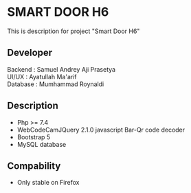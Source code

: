# SMART DOOR H6

This is description for project "Smart Door H6"

## Developer

Backend : Samuel Andrey Aji Prasetya <br>
UI/UX : Ayatullah Ma'arif <br>
Database : Mumhammad Roynaldi <br>

## Description

- Php >= 7.4 <br>
- WebCodeCamJQuery 2.1.0 javascript Bar-Qr code decoder <br>
- Bootstrap 5 <br>
- MySQL database <br>

## Compability

- Only stable on Firefox <br>
